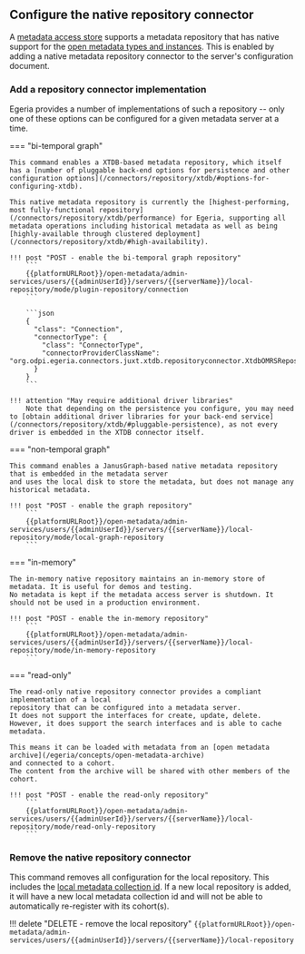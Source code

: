 <!-- SPDX-License-Identifier: CC-BY-4.0 -->
<!-- Copyright Contributors to the Egeria project. -->

## Configure the native repository connector

A [metadata access store](/concepts/metadata-access-store) supports a metadata repository that has native support for the [open metadata types and instances](/types).  This is enabled by adding a native metadata repository connector to the server's configuration document.

### Add a repository connector implementation

Egeria provides a number of implementations of such a repository -- only one of these options can be configured for a given metadata server at a time.

=== "bi-temporal graph"

    This command enables a XTDB-based metadata repository, which itself has a [number of pluggable back-end options for persistence and other configuration options](/connectors/repository/xtdb/#options-for-configuring-xtdb).

    This native metadata repository is currently the [highest-performing, most fully-functional repository](/connectors/repository/xtdb/performance) for Egeria, supporting all metadata operations including historical metadata as well as being [highly-available through clustered deployment](/connectors/repository/xtdb/#high-availability).

    !!! post "POST - enable the bi-temporal graph repository"
        ```
        {{platformURLRoot}}/open-metadata/admin-services/users/{{adminUserId}}/servers/{{serverName}}/local-repository/mode/plugin-repository/connection
        ```

        ```json
        {
          "class": "Connection",
          "connectorType": {
            "class": "ConnectorType",
            "connectorProviderClassName": "org.odpi.egeria.connectors.juxt.xtdb.repositoryconnector.XtdbOMRSRepositoryConnectorProvider"
          }
        }
        ```

    !!! attention "May require additional driver libraries"
        Note that depending on the persistence you configure, you may need to [obtain additional driver libraries for your back-end service](/connectors/repository/xtdb/#pluggable-persistence), as not every driver is embedded in the XTDB connector itself.

=== "non-temporal graph"

    This command enables a JanusGraph-based native metadata repository that is embedded in the metadata server
    and uses the local disk to store the metadata, but does not manage any historical metadata.

    !!! post "POST - enable the graph repository"
        ```
        {{platformURLRoot}}/open-metadata/admin-services/users/{{adminUserId}}/servers/{{serverName}}/local-repository/mode/local-graph-repository
        ```

=== "in-memory"

    The in-memory native repository maintains an in-memory store of metadata. It is useful for demos and testing.
    No metadata is kept if the metadata access server is shutdown. It should not be used in a production environment.

    !!! post "POST - enable the in-memory repository"
        ```
        {{platformURLRoot}}/open-metadata/admin-services/users/{{adminUserId}}/servers/{{serverName}}/local-repository/mode/in-memory-repository
        ```

=== "read-only"

    The read-only native repository connector provides a compliant implementation of a local
    repository that can be configured into a metadata server.
    It does not support the interfaces for create, update, delete.
    However, it does support the search interfaces and is able to cache metadata.

    This means it can be loaded with metadata from an [open metadata archive](/egeria/concepts/open-metadata-archive)
    and connected to a cohort.
    The content from the archive will be shared with other members of the cohort.

    !!! post "POST - enable the read-only repository"
        ```
        {{platformURLRoot}}/open-metadata/admin-services/users/{{adminUserId}}/servers/{{serverName}}/local-repository/mode/read-only-repository
        ```

### Remove the native repository connector

This command removes all configuration for the local repository. This includes the [local metadata collection id](/services/omrs/metdata-repositories/#metadata-collection-id). If a new local repository is added, it will have a new local metadata collection id and will not be able to automatically re-register with its cohort(s).

!!! delete "DELETE - remove the local repository"
    ```
    {{platformURLRoot}}/open-metadata/admin-services/users/{{adminUserId}}/servers/{{serverName}}/local-repository
    ```
